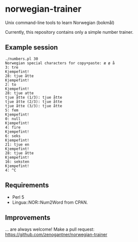 norwegian-trainer
=================

Unix command-line tools to learn Norwegian (bokmål)


Currently, this repository contains only a simple number trainer.


Example session
---------------

	./numbers.pl 30
	Norwegian special characters for copy+paste: æ ø̣ å
	3: tre
	Kjempefint!
	28: tjue åtte
	Kjempefint!
	2: to
	Kjempefint!
	28: tjue atte
	tjue åtte (1/3): tjue åtte
	tjue åtte (2/3): tjue åtte
	tjue åtte (3/3): tjue åtte
	5: fem
	Kjempefint!
	0: null
	Kjempefint!
	4: fire
	Kjempefint!
	6: seks
	Kjempefint!
	21: tjue en
	Kjempefint!
	28: tjue åtte
	Kjempefint!
	16: seksten
	Kjempefint!
	4: ^C


Requirements
------------

 * Perl 5
 * Lingua::NOR::Num2Word from CPAN.


Improvements
------------

... are always welcome!
Make a pull request: https://github.com/zenogantner/norwegian-trainer


